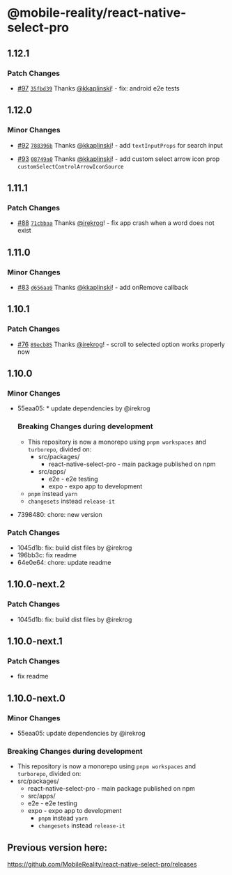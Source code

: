 # @mobile-reality/react-native-select-pro

## 1.12.1

### Patch Changes

-   [#97](https://github.com/MobileReality/react-native-select-pro/pull/97) [`35fbd39`](https://github.com/MobileReality/react-native-select-pro/commit/35fbd391e2679b1159b6a01923ccb293a46bdc3c) Thanks [@kkaplinski](https://github.com/kkaplinski)! - fix: android e2e tests

## 1.12.0

### Minor Changes

-   [#92](https://github.com/MobileReality/react-native-select-pro/pull/92) [`788396b`](https://github.com/MobileReality/react-native-select-pro/commit/788396bea04b61b005168c0774e83d6264527122) Thanks [@kkaplinski](https://github.com/kkaplinski)! - add `textInputProps` for search input

*   [#93](https://github.com/MobileReality/react-native-select-pro/pull/93) [`08749a0`](https://github.com/MobileReality/react-native-select-pro/commit/08749a0de51ff397e9aac87f76436215deef6a8e) Thanks [@kkaplinski](https://github.com/kkaplinski)! - add custom select arrow icon prop `customSelectControlArrowIconSource`

## 1.11.1

### Patch Changes

-   [#88](https://github.com/MobileReality/react-native-select-pro/pull/88) [`71cbbaa`](https://github.com/MobileReality/react-native-select-pro/commit/71cbbaa1408ae3dd13aed0e586308f31c8fbf90d) Thanks [@irekrog](https://github.com/irekrog)! - fix app crash when a word does not exist

## 1.11.0

### Minor Changes

-   [#83](https://github.com/MobileReality/react-native-select-pro/pull/83) [`d656aa9`](https://github.com/MobileReality/react-native-select-pro/commit/d656aa986da11f95d31dbb0a727c71f9fcb2f3ec) Thanks [@kkaplinski](https://github.com/kkaplinski)! - add onRemove callback

## 1.10.1

### Patch Changes

-   [#76](https://github.com/MobileReality/react-native-select-pro/pull/76) [`89ecb85`](https://github.com/MobileReality/react-native-select-pro/commit/89ecb85b6d39b09ebf5e64facd4937e189789083) Thanks [@irekrog](https://github.com/irekrog)! - scroll to selected option works properly now

## 1.10.0

### Minor Changes

-   55eaa05: \* update dependencies by @irekrog

    ### Breaking Changes during development

    -   This repository is now a monorepo using `pnpm workspaces` and `turborepo`, divided on:
        -   src/packages/
            -   react-native-select-pro - main package published on npm
        -   src/apps/
            -   e2e - e2e testing
            -   expo - expo app to development
    -   `pnpm` instead `yarn`
    -   `changesets` instead `release-it`

-   7398480: chore: new version

### Patch Changes

-   1045d1b: fix: build dist files by @irekrog
-   196bb3c: fix readme
-   64e0e64: chore: update readme

## 1.10.0-next.2

### Patch Changes

-   1045d1b: fix: build dist files by @irekrog

## 1.10.0-next.1

### Patch Changes

-   fix readme

## 1.10.0-next.0

### Minor Changes

-   55eaa05: update dependencies by @irekrog

### Breaking Changes during development

-   This repository is now a monorepo using `pnpm workspaces` and `turborepo`, divided on:
-   src/packages/
    -   react-native-select-pro - main package published on npm
    -   src/apps/
    -   e2e - e2e testing
    -   expo - expo app to development
        -   `pnpm` instead `yarn`
        -   `changesets` instead `release-it`

## Previous version here:

https://github.com/MobileReality/react-native-select-pro/releases
